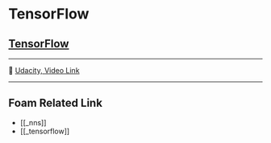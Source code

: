 # TensorFlow

## [TensorFlow]()

---

🎥 [Udacity, Video Link]()

---

## Foam Related Link

- [[_nns]]
- [[_tensorflow]]
